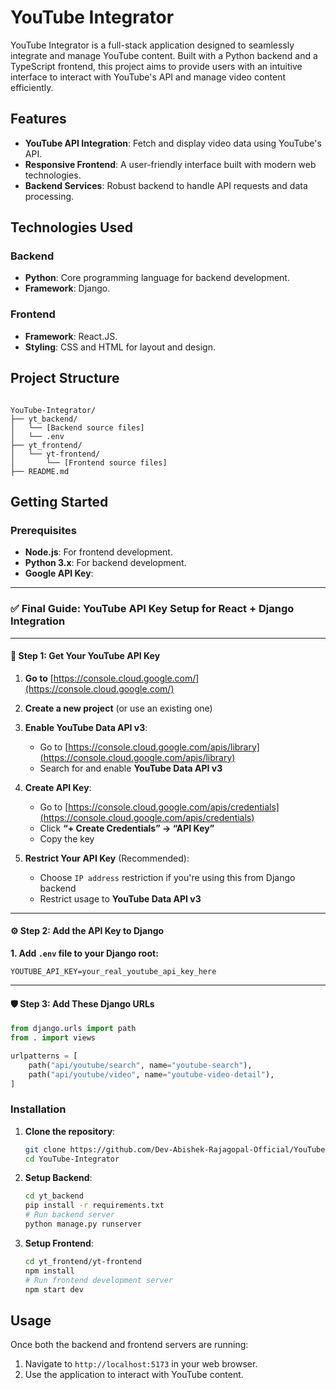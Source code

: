 # YouTube Integrator

YouTube Integrator is a full-stack application designed to seamlessly integrate and manage YouTube content. Built with a Python backend and a TypeScript frontend, this project aims to provide users with an intuitive interface to interact with YouTube's API and manage video content efficiently.

## Features

* **YouTube API Integration**: Fetch and display video data using YouTube's API.
* **Responsive Frontend**: A user-friendly interface built with modern web technologies.
* **Backend Services**: Robust backend to handle API requests and data processing.

## Technologies Used

### Backend

* **Python**: Core programming language for backend development.
* **Framework**: Django.

### Frontend

* **Framework**: React.JS.
* **Styling**: CSS and HTML for layout and design.

## Project Structure

```

YouTube-Integrator/
├── yt_backend/
│   └── [Backend source files]
│   └── .env
├── yt_frontend/
│   └── yt-frontend/
│       └── [Frontend source files]
├── README.md
```



## Getting Started

### Prerequisites

* **Node.js**: For frontend development.
* **Python 3.x**: For backend development.
* **Google API Key**:

---

### ✅ Final Guide: YouTube API Key Setup for React + Django Integration

---

#### 🔐 Step 1: Get Your YouTube API Key

1. **Go to** [https://console.cloud.google.com/](https://console.cloud.google.com/)
2. **Create a new project** (or use an existing one)
3. **Enable YouTube Data API v3**:

   * Go to [https://console.cloud.google.com/apis/library](https://console.cloud.google.com/apis/library)
   * Search for and enable **YouTube Data API v3**
4. **Create API Key**:

   * Go to [https://console.cloud.google.com/apis/credentials](https://console.cloud.google.com/apis/credentials)
   * Click **“+ Create Credentials” → “API Key”**
   * Copy the key
5. **Restrict Your API Key** (Recommended):

   * Choose `IP address` restriction if you're using this from Django backend
   * Restrict usage to **YouTube Data API v3**

---

#### ⚙️ Step 2: Add the API Key to Django

**1. Add `.env` file to your Django root:**

```env
YOUTUBE_API_KEY=your_real_youtube_api_key_here
```


---

#### 🛡️ Step 3: Add These Django URLs

```python
from django.urls import path
from . import views

urlpatterns = [
    path("api/youtube/search", name="youtube-search"),
    path("api/youtube/video", name="youtube-video-detail"),
]
```


### Installation

1. **Clone the repository**:

   ```bash
   git clone https://github.com/Dev-Abishek-Rajagopal-Official/YouTube-Integrator.git
   cd YouTube-Integrator
   ```



2. **Setup Backend**:

   ```bash
   cd yt_backend
   pip install -r requirements.txt
   # Run backend server
   python manage.py runserver
   ```



3. **Setup Frontend**:

   ```bash
   cd yt_frontend/yt-frontend
   npm install
   # Run frontend development server
   npm start dev
   ```



## Usage

Once both the backend and frontend servers are running:

1. Navigate to `http://localhost:5173` in your web browser.
2. Use the application to interact with YouTube content.


